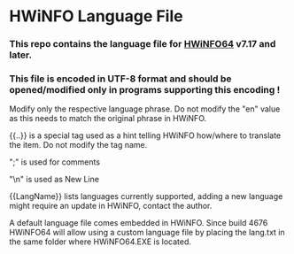 # HWiNFO Language File

### This repo contains the language file for [HWiNFO64](https://www.hwinfo.com/) v7.17 and later.

### This file is encoded in UTF-8 format and should be opened/modified only in programs supporting this encoding !

Modify only the respective language phrase. Do not modify the "en" value as this needs to match the original phrase in HWiNFO.

{{..}} is a special tag used as a hint telling HWiNFO how/where to translate the item. Do not modify the tag name.

";" is used for comments

"\n" is used as New Line

{{LangName}} lists languages currently supported, adding a new language might require an update in HWiNFO, contact the author.

A default language file comes embedded in HWiNFO. Since build 4676 HWiNFO64 will allow using a custom language file by placing the lang.txt in the same folder where HWiNFO64.EXE is located.
